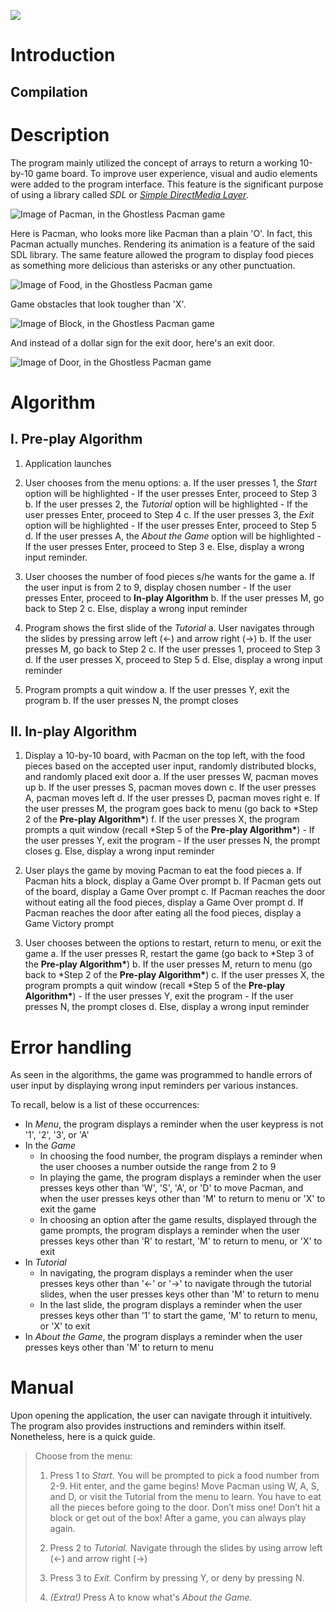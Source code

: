 
![](https://i.imgur.com/QEg8UpR.png)

# Introduction

## Compilation

# Description

The program mainly utilized the concept of arrays to return a working 10-by-10 game board. To improve user experience, visual and audio elements were added to the program interface. This feature is the significant purpose of using a library called _SDL_ or _[Simple DirectMedia Layer](https://www.libsdl.org/)_.

![Image of Pacman, in the Ghostless Pacman game](https://i.imgur.com/wP7ynGR.png)

Here is Pacman, who looks more like Pacman than a plain 'O'. In fact, this Pacman actually munches. Rendering its animation is a feature of the said SDL library. The same feature allowed the program to display food pieces as something more delicious than asterisks or any other punctuation.

>
>

![Image of Food, in the Ghostless Pacman game](https://i.imgur.com/jppJPvC.png)

Game obstacles that look tougher than 'X'.

![Image of Block, in the Ghostless Pacman game](https://i.imgur.com/10PmFAi.png)

>
>

And instead of a dollar sign for the exit door, here's an exit door.

![Image of Door, in the Ghostless Pacman game](https://i.imgur.com/d2olp1M.png)

# Algorithm

## I. Pre-play Algorithm

1. Application launches

2. User chooses from the menu options:
   a. If the user presses 1, the _Start_ option will be highlighted - If the user presses Enter, proceed to Step 3
   b. If the user presses 2, the _Tutorial_ option will be highlighted - If the user presses Enter, proceed to Step 4
   c. If the user presses 3, the _Exit_ option will be highlighted - If the user presses Enter, proceed to Step 5
   d. If the user presses A, the _About the Game_ option will be highlighted - If the user presses Enter, proceed to Step 3
   e. Else, display a wrong input reminder.

3. User chooses the number of food pieces s/he wants for the game
   a. If the user input is from 2 to 9, display chosen number - If the user presses Enter, proceed to **In-play Algorithm**
   b. If the user presses M, go back to Step 2
   c. Else, display a wrong input reminder

4. Program shows the first slide of the _Tutorial_
   a. User navigates through the slides by pressing arrow left (←) and arrow right (→)
   b. If the user presses M, go back to Step 2
   c. If the user presses 1, proceed to Step 3
   d. If the user presses X, proceed to Step 5
   d. Else, display a wrong input reminder
5. Program prompts a quit window
   a. If the user presses Y, exit the program
   b. If the user presses N, the prompt closes

## II. In-play Algorithm

1. Display a 10-by-10 board, with Pacman on the top left, with the food pieces based on the accepted user input, randomly distributed blocks, and randomly placed exit door
   a. If the user presses W, pacman moves up
   b. If the user presses S, pacman moves down
   c. If the user presses A, pacman moves left
   d. If the user presses D, pacman moves right
   e. If the user presses M, the program goes back to menu (go back to \*Step 2 of the **Pre-play Algorithm\***)
   f. If the user presses X, the program prompts a quit window (recall \*Step 5 of the **Pre-play Algorithm\***) - If the user presses Y, exit the program - If the user presses N, the prompt closes
   g. Else, display a wrong input reminder
2. User plays the game by moving Pacman to eat the food pieces
   a. If Pacman hits a block, display a Game Over prompt
   b. If Pacman gets out of the board, display a Game Over prompt
   c. If Pacman reaches the door without eating all the food pieces, display a Game Over prompt
   d. If Pacman reaches the door after eating all the food pieces, display a Game Victory prompt

3. User chooses between the options to restart, return to menu, or exit the game
   a. If the user presses R, restart the game (go back to \*Step 3 of the **Pre-play Algorithm\***)
   b. If the user presses M, return to menu (go back to \*Step 2 of the **Pre-play Algorithm\***)
   c. If the user presses X, the program prompts a quit window (recall \*Step 5 of the **Pre-play Algorithm\***) - If the user presses Y, exit the program - If the user presses N, the prompt closes
   d. Else, display a wrong input reminder

# Error handling

As seen in the algorithms, the game was programmed to handle errors of user input by displaying wrong input reminders per various instances.

To recall, below is a list of these occurrences:

- In _Menu_, the program displays a reminder when the user keypress is not '1', '2', '3', or 'A'
- In the _Game_
  - In choosing the food number, the program displays a reminder when the user chooses a number outside the range from 2 to 9
  - In playing the game, the program displays a reminder when the user presses keys other than 'W', 'S', 'A', or 'D' to move Pacman, and when the user presses keys other than 'M' to return to menu or 'X' to exit the game
  - In choosing an option after the game results, displayed through the game prompts, the program displays a reminder when the user presses keys other than 'R' to restart, 'M' to return to menu, or 'X' to exit
- In _Tutorial_
  - In navigating, the program displays a reminder when the user presses keys other than '←' or '→' to navigate through the tutorial slides, when the user presses keys other than 'M' to return to menu
  - In the last slide, the program displays a reminder when the user presses keys other than '1' to start the game, 'M' to return to menu, or 'X' to exit
- In _About the Game_, the program displays a reminder when the user presses keys other than 'M' to return to menu

# Manual

Upon opening the application, the user can navigate through it intuitively. The program also provides instructions and reminders within itself. Nonetheless, here is a quick guide.

> Choose from the menu:
>
> 1. Press 1 to _Start._ You will be prompted to pick a food number from 2-9. Hit enter, and the game begins! Move Pacman using W, A, S, and D, or visit the Tutorial from the menu to learn. You have to eat all the pieces before going to the door. Don’t miss one! Don’t hit a block or get out of the box! After a game, you can always play again.
>
> 2. Press 2 to _Tutorial._ Navigate through the slides by using arrow left (←) and arrow right (→)
>
> 3. Press 3 to _Exit._ Confirm by pressing Y, or deny by pressing N.
>
> 4. _(Extra!)_ Press A to know what's _About the Game._

